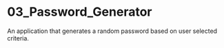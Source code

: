 # 03_Password_Generator
An application that generates a random password based on user selected criteria.
